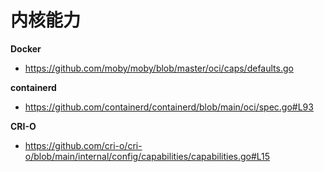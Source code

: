 # 内核能力

**Docker**

* https://github.com/moby/moby/blob/master/oci/caps/defaults.go

**containerd**

* https://github.com/containerd/containerd/blob/main/oci/spec.go#L93

**CRI-O**

* https://github.com/cri-o/cri-o/blob/main/internal/config/capabilities/capabilities.go#L15
